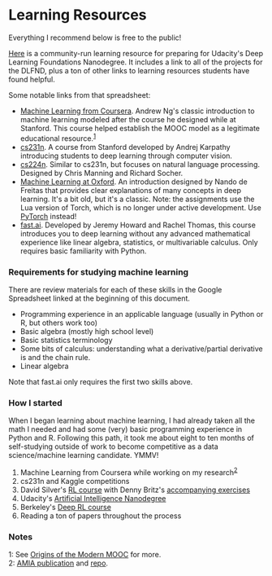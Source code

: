 Learning Resources
=========================
Everything I recommend below is free to the public!

[Here](https://docs.google.com/spreadsheets/d/1NZtIxDWiJ_B0UKhIDUk-wTZAT3Fxfh-fGwcQKXg1bQU/edit) is a community-run learning resource for preparing for Udacity's Deep Learning Foundations Nanodegree.  It includes a link to all of the projects for the DLFND, plus a ton of other links to learning resources students have found helpful.

Some notable links from that spreadsheet:
- [Machine Learning from Coursera](https://www.coursera.org/learn/machine-learning).  Andrew Ng's classic introduction to machine learning modeled after the course he designed while at Stanford.  This course helped establish the MOOC model as a legitimate educational resource.<sup>[1](#footnote1)</sup>
- [cs231n](https://cs231n.github.io).  A course from Stanford developed by Andrej Karpathy introducing students to deep learning through computer vision.
- [cs224n](http://web.stanford.edu/class/cs224n/).  Similar to cs231n, but focuses on natural language processing.  Designed by Chris Manning and Richard Socher.
- [Machine Learning at Oxford](https://www.cs.ox.ac.uk/people/nando.defreitas/machinelearning/).  An introduction designed by Nando de Freitas that provides clear explanations of many concepts in deep learning.  It's a bit old, but it's a classic.  Note: the assignments use the Lua version of Torch, which is no longer under active development.  Use [PyTorch](http://pytorch.org) instead!
- [fast.ai](http://course.fast.ai/).  Developed by Jeremy Howard and Rachel Thomas, this course introduces you to deep learning without any advanced mathematical experience like linear algebra, statistics, or multivariable calculus.  Only requires basic familiarity with Python.

### Requirements for studying machine learning
There are review materials for each of these skills in the Google Spreadsheet linked at the beginning of this document.
- Programming experience in an applicable language (usually in Python or R, but others work too)
- Basic algebra (mostly high school level)
- Basic statistics terminology
- Some bits of calculus: understanding what a derivative/partial derivative is and the chain rule.
- Linear algebra

Note that fast.ai only requires the first two skills above.

### How I started
When I began learning about machine learning, I had already taken all the math I needed and had some (very) basic programming experience in Python and R.  Following this path, it took me about eight to ten months of self-studying outside of work to become competitive as a data science/machine learning candidate. YMMV!
1. Machine Learning from Coursera while working on my research<sup>[2](#footnote2)</sup>
2. cs231n and Kaggle competitions
3. David Silver's [RL course]() with Denny Britz's [accompanying exercises](https://github.com/jvmancuso/reinforcement-learning)
4. Udacity's [Artificial Intelligence Nanodegree](https://www.udacity.com/ai)
5. Berkeley's [Deep RL course](http://rll.berkeley.edu/deeprlcourse/)
6. Reading a ton of papers throughout the process

### Notes

<a name="footnote1">1</a>: See [Origins of the Modern MOOC](http://www.andrewng.org/portfolio/origins-of-the-modern-mooc-xmooc/) for more.
<br>
<a name="footnote2">2</a>: [AMIA publication](https://amia2017.zerista.com/event/member/389778) and [repo](https://github.com/jvmancuso/Contamination).
